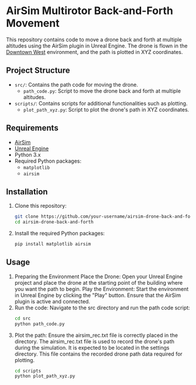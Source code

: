 # AirSim Multirotor Back-and-Forth Movement

This repository contains code to move a drone back and forth at multiple altitudes using the AirSim plugin in Unreal Engine. The drone is flown in the [Downtown West](https://www.unrealengine.com/marketplace/en-US/product/6bb93c7515e148a1a0a0ec263db67d5b) environment, and the path is plotted in XYZ coordinates.

## Project Structure

- `src/`: Contains the path code for moving the drone.
  - `path_code.py`: Script to move the drone back and forth at multiple altitudes.
- `scripts/`: Contains scripts for additional functionalities such as plotting.
  - `plot_path_xyz.py`: Script to plot the drone's path in XYZ coordinates.

## Requirements

- [AirSim](https://github.com/microsoft/AirSim)
- [Unreal Engine](https://www.unrealengine.com/)
- Python 3.x
- Required Python packages:
  - `matplotlib`
  - `airsim`

## Installation

1. Clone this repository:
   ```sh
   git clone https://github.com/your-username/airsim-drone-back-and-forth.git
   cd airsim-drone-back-and-forth

2. Install the required Python packages:
   ```sh
   pip install matplotlib airsim

## Usage
1. Preparing the Environment
   Place the Drone:
   Open your Unreal Engine project and place the drone at the starting point of the building where you want the path to begin.
   Play the Environment:
   Start the environment in Unreal Engine by clicking the "Play" button. Ensure that the AirSim plugin is active and connected.
1. Run the code:
   Navigate to the src directory and run the path code script:
   ```sh
   cd src
   python path_code.py
2. Plot the path:
   Ensure the airsim_rec.txt file is correctly placed in the directory. The airsim_rec.txt file is used to record the drone's path during the simulation. It
   is expected to be
   located in the settings directory. This file contains the recorded drone path data required for plotting.
   ```sh
   cd scripts
   python plot_path_xyz.py
